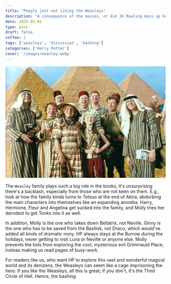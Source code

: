 ```yaml
---
title: "People just not liking the Weasleys"
description: "A consequence of the movies, or did JK Rowling mess up herself?"
date: 2025-02-01
type: post
draft: false
coffee: 1
tags: ['weasleys', 'discussion', 'bashing']
categories: ['Harry Potter']
cover: '/images/weasley.webp'
---
```

![Weasley Family](/images/weasley.webp)

The `Weasley` family plays such a big role in the books, it's unsurprising there's a backlash, especially from those who are not keen on them. E.g., look at how the family kinda turns to Tetsuo at the end of Akira, abdorbing the main characters into themselves like an expanding amoeba. Harry, Hermione, Fleur and Angelina get sucked into the family, and Molly tries her darndest to get Tonks into it as well.

In addition, Molly is the one who takes down Bellatrix, not  Neville. Ginny is the one who has to be saved from the Basilisk, not Draco, which would've added all kinds of dramatic irony. HP always stays at the Burrow during the holidays, never getting to visit Luna or Neville or anyone else. Molly prevents the kids from exploring the cool, mysterious evil Grimmauld Place, insteas making us read pages of busy-work.

For readers like us, who want HP to explore this vast and wonderful magical world and its denizens, the Weasleys can seem like a cage imprisoning the hero. If you like the Weasleys, all this is great; if you don't, it's the Third Circle of Hell. Hence, the bashing